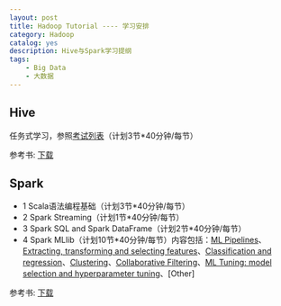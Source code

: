 ```yaml
---
layout: post
title: Hadoop Tutorial ---- 学习安排
category: Hadoop
catalog: yes
description: Hive与Spark学习提纲
tags:
    - Big Data
    - 大数据
---
```


## Hive

任务式学习，参照[考试列表](/hadoop/2016/08/06/hadoop_family_site/#section)（计划3节*40分钟/每节）

参考书: [下载](/attach/ProgrammingHive.pdf)

## Spark

* 1 Scala语法编程基础（计划3节*40分钟/每节）
* 2 Spark Streaming（计划1节*40分钟/每节）
* 3 Spark SQL and Spark DataFrame（计划2节*40分钟/每节）
* 4 Spark MLlib（计划10节*40分钟/每节）内容包括：[ML Pipelines](http://spark.apache.org/docs/latest/ml-pipeline.html)、[Extracting, transforming and selecting features](http://spark.apache.org/docs/latest/ml-features.html)、[Classification and regression](http://spark.apache.org/docs/latest/ml-classification-regression.html)、[Clustering](http://spark.apache.org/docs/latest/ml-clustering.html#clustering)、[Collaborative Filtering](http://spark.apache.org/docs/latest/ml-collaborative-filtering.html)、[ML Tuning: model selection and hyperparameter tuning](http://spark.apache.org/docs/latest/ml-tuning.html)、[Other]

参考书: [下载](/attach/OReilly.Learning.Spark.Lightning-Fast.Big.Data.Analysis.pdf)

